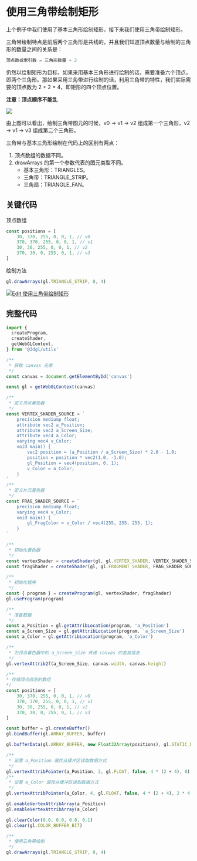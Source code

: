 # 使用三角带绘制矩形

上个例子中我们使用了基本三角形绘制矩形，接下来我们使用三角带绘制矩形。

三角带绘制特点是前后两个三角形是共线的，并且我们知道顶点数量与绘制的三角形的数量之间的关系是：

```js
顶点数或索引数 = 三角形数量 + 2
```

仍然以绘制矩形为目标，如果采用基本三角形进行绘制的话，需要准备六个顶点，即两个三角形。那如果采用三角带进行绘制的话，利用三角带的特性，我们实际需要的顶点数为 2 + 2 = 4，即矩形的四个顶点位置。

**注意：顶点顺序不能乱**

![](https://p1-jj.byteimg.com/tos-cn-i-t2oaga2asx/gold-user-assets/2018/9/12/165cc89ab4b4a667~tplv-t2oaga2asx-watermark.awebp)

由上图可以看出，绘制三角带图元的时候，v0 -> v1 -> v2 组成第一个三角形，v2 -> v1 -> v3 组成第二个三角形。

三角带与基本三角形绘制在代码上的区别有两点：

1. 顶点数组的数据不同。
2. drawArrays 的第一个参数代表的图元类型不同。
	- 基本三角形：TRIANGLES。
	- 三角带：TRIANGLE_STRIP。
	- 三角扇：TRIANGLE_FAN。

## 关键代码

顶点数组

```js
const positions = [
	30, 370, 255, 0, 0, 1, // v0
	370, 370, 255, 0, 0, 1, // v1
	30, 30, 255, 0, 0, 1, // v2
	370, 30, 0, 255, 0, 1, // v3
]
```

绘制方法

```js
gl.drawArrays(gl.TRIANGLE_STRIP, 0, 4)
```

[![Edit 使用三角带绘制矩形](https://codesandbox.io/static/img/play-codesandbox.svg)](https://codesandbox.io/s/shi-yong-san-jiao-dai-hui-zhi-ju-xing-kwc5j?autoresize=1&fontsize=14&hidenavigation=1&theme=dark)

## 完整代码

```js
import {
  createProgram,
  createShader,
  getWebGLContext,
} from '@3dgl/utils'

/**
 * 获取 canvas 元素
 */
const canvas = document.getElementById('canvas')

const gl = getWebGLContext(canvas)

/**
 * 定义顶点着色器
 */
const VERTEX_SHADER_SOURCE = `
	precision mediump float;
	attribute vec2 a_Position;
	attribute vec2 a_Screen_Size;
	attribute vec4 a_Color;
	varying vec4 v_Color;
	void main() {
		vec2 position = (a_Position / a_Screen_Size) * 2.0 - 1.0;
		position = position * vec2(1.0, -1.0);
		gl_Position = vec4(position, 0, 1);
		v_Color = a_Color;
	}
`
/**
 * 定义片元着色器
 */
const FRAG_SHADER_SOURCE = `
	precision mediump float;
	varying vec4 v_Color;
	void main() {
		gl_FragColor = v_Color / vec4(255, 255, 255, 1);
	}
`

/**
 * 初始化着色器
 */
const vertexShader = createShader(gl, gl.VERTEX_SHADER, VERTEX_SHADER_SOURCE)
const fragShader = createShader(gl, gl.FRAGMENT_SHADER, FRAG_SHADER_SOURCE)

/**
 * 初始化程序
 */
const { program } = createProgram(gl, vertexShader, fragShader)
gl.useProgram(program)

/**
 * 准备数据
 */
const a_Position = gl.getAttribLocation(program, 'a_Position')
const a_Screen_Size = gl.getAttribLocation(program, 'a_Screen_Size')
const a_Color = gl.getAttribLocation(program, 'a_Color')

/**
 * 为顶点着色器中的 a_Screen_Size 传递 canvas 的宽高信息
 */
gl.vertexAttrib2f(a_Screen_Size, canvas.width, canvas.height)

/**
* 存储顶点信息的数组
*/
const positions = [
	30, 370, 255, 0, 0, 1, // v0
	370, 370, 255, 0, 0, 1, // v1
	30, 30, 255, 0, 0, 1, // v2
	370, 30, 0, 255, 0, 1, // v3
]

const buffer = gl.createBuffer()
gl.bindBuffer(gl.ARRAY_BUFFER, buffer)

gl.bufferData(gl.ARRAY_BUFFER, new Float32Array(positions), gl.STATIC_DRAW)

/**
 * 设置 a_Position 属性从缓冲区读取数据方式
 */
gl.vertexAttribPointer(a_Position, 2, gl.FLOAT, false, 4 * (2 + 4), 0)
/**
 * 设置 a_Color 属性从缓冲区读取数据方式
 */
gl.vertexAttribPointer(a_Color, 4, gl.FLOAT, false, 4 * (2 + 4), 2 * 4)

gl.enableVertexAttribArray(a_Position)
gl.enableVertexAttribArray(a_Color)

gl.clearColor(0.0, 0.0, 0.0, 0.1)
gl.clear(gl.COLOR_BUFFER_BIT)

/**
 * 使用三角带绘制
 */
gl.drawArrays(gl.TRIANGLE_STRIP, 0, 4)
```